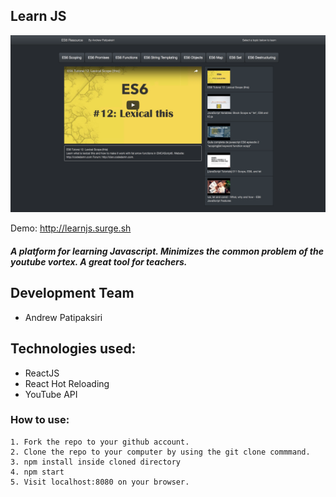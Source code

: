 
## Learn JS

[![LearnJS](/screenshotYT.png?)](http://learnjs.surge.sh)

Demo: http://learnjs.surge.sh

##### A platform for learning Javascript. Minimizes the common problem of the youtube vortex. A great tool for teachers.

## Development Team
- Andrew Patipaksiri

## Technologies used:
- ReactJS
- React Hot Reloading
- YouTube API


### How to use:
```
1. Fork the repo to your github account.
2. Clone the repo to your computer by using the git clone commmand.
3. npm install inside cloned directory
4. npm start
5. Visit localhost:8080 on your browser.
```
